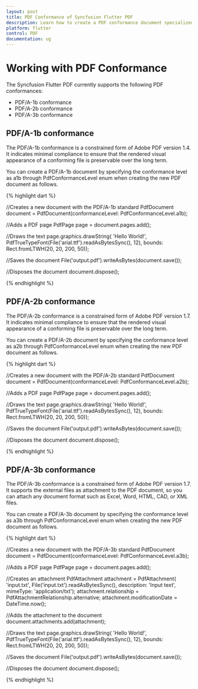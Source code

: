 ```yaml
---
layout: post
title: PDF Conformance of Syncfusion Flutter PDF
description: Learn how to create a PDF conformance document specialized for uses such as archiving, long-term preservation and more using Flutter PDF.
platform: flutter
control: PDF
documentation: ug
---
```


# Working with PDF Conformance

The Syncfusion Flutter PDF currently supports the following PDF conformances:

* PDF/A-1b conformance
* PDF/A-2b conformance
* PDF/A-3b conformance

## PDF/A-1b conformance

The PDF/A-1b conformance is a constrained form of Adobe PDF version 1.4. It indicates minimal compliance to ensure that the rendered visual appearance of a conforming file is preservable over the long term.

You can create a PDF/A-1b document by specifying the conformance level as a1b through PdfConformanceLevel enum when creating the new PDF document as follows.

{% highlight dart %}

//Creates a new document with the PDF/A-1b standard
PdfDocument document = PdfDocument(conformanceLevel: PdfConformanceLevel.a1b);

//Adds a PDF page
PdfPage page = document.pages.add();

//Draws the text
page.graphics.drawString(
    'Hello World!', PdfTrueTypeFont(File('arial.ttf').readAsBytesSync(), 12),
    bounds: Rect.fromLTWH(20, 20, 200, 50));

//Saves the document
File('output.pdf').writeAsBytes(document.save());

//Disposes the document
document.dispose();

{% endhighlight %}

## PDF/A-2b conformance

The PDF/A-2b conformance is a constrained form of Adobe PDF version 1.7. It indicates minimal compliance to ensure that the rendered visual appearance of a conforming file is preservable over the long term.

You can create a PDF/A-2b document by specifying the conformance level as a2b through PdfConformanceLevel enum when creating the new PDF document as follows.

{% highlight dart %}

//Creates a new document with the PDF/A-2b standard
PdfDocument document = PdfDocument(conformanceLevel: PdfConformanceLevel.a2b);

//Adds a PDF page
PdfPage page = document.pages.add();

//Draws the text
page.graphics.drawString(
    'Hello World!', PdfTrueTypeFont(File('arial.ttf').readAsBytesSync(), 12),
    bounds: Rect.fromLTWH(20, 20, 200, 50));

//Saves the document
File('output.pdf').writeAsBytes(document.save());

//Disposes the document
document.dispose();

{% endhighlight %}

## PDF/A-3b conformance

The PDF/A-3b conformance is a constrained form of Adobe PDF version 1.7. It supports the external files as attachment to the PDF document, so you can attach any document format such as Excel, Word, HTML, CAD, or XML files.

You can create a PDF/A-3b document by specifying the conformance level as a3b through PdfConformanceLevel enum when creating the new PDF document as follows.

{% highlight dart %}

//Creates a new document with the PDF/A-3b standard
PdfDocument document = PdfDocument(conformanceLevel: PdfConformanceLevel.a3b);

//Adds a PDF page
PdfPage page = document.pages.add();

//Creates an attachment
PdfAttachment attachment = PdfAttachment(
    'input.txt', File('input.txt').readAsBytesSync(),
    description: 'Input text', mimeType: 'application/txt');
attachment.relationship = PdfAttachmentRelationship.alternative;
attachment.modificationDate = DateTime.now();

//Adds the attachment to the document
document.attachments.add(attachment);

//Draws the text
page.graphics.drawString(
    'Hello World!', PdfTrueTypeFont(File('arial.ttf').readAsBytesSync(), 12),
    bounds: Rect.fromLTWH(20, 20, 200, 50));

//Saves the document
File('output.pdf').writeAsBytes(document.save());

//Disposes the document
document.dispose();

{% endhighlight %}
